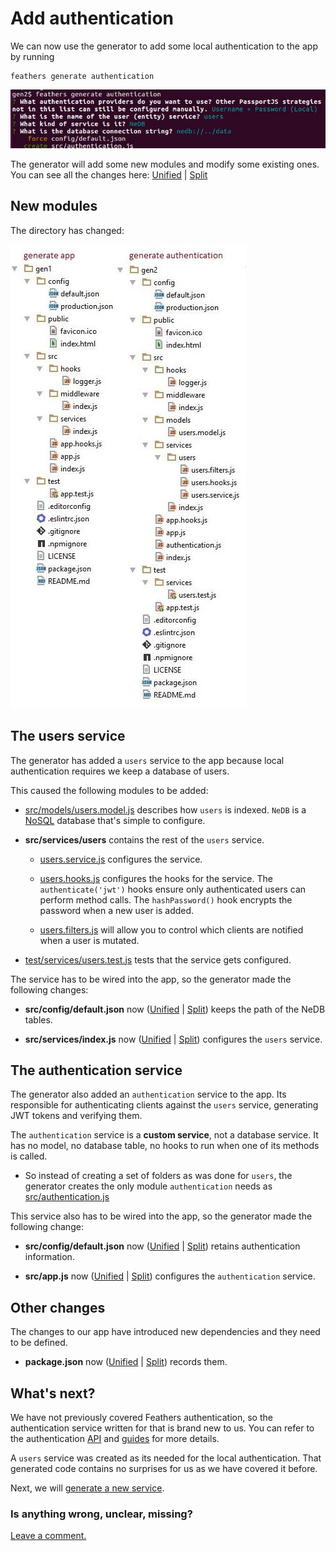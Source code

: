 # Add authentication

We can now use the generator to add some local authentication to the app by running

```
feathers generate authentication
```

![Generate authentication](../assets/gen-authentication.jpg)

The generator will add some new modules and modify some existing ones.
You can see all the changes here:
[Unified](http://htmlpreview.github.io/?https://github.com/feathersjs/feathers-docs/blob/master/examples/step/_diff/02-gen2-line.html)
|
[Split](http://htmlpreview.github.io/?https://github.com/feathersjs/feathers-docs/blob/master/examples/step/_diff/02-gen2-side.html)


## New modules

The directory has changed:

![Compare app and authentication folders](../assets/gen1-2-dir.jpg)

## The users service

The generator has added a `users` service to the app
because local authentication requires we keep a database of users.

This caused the following modules to be added:

- [src/models/users.model.js](https://github.com/feathersjs/feathers-docs/blob/master/examples/step/02/gen2/src/models/users.model.js)
describes how `users` is indexed. `NeDB` is a
[NoSQL](https://en.wikipedia.org/wiki/NoSQL) database that's simple to configure.

- **src/services/users** contains the rest of the `users` service.

    - [users.service.js](https://github.com/feathersjs/feathers-docs/blob/master/examples/step/02/gen2/src/services/users/users.service.js)
    configures the service.
    
    - [users.hooks.js](https://github.com/feathersjs/feathers-docs/blob/master/examples/step/02/gen2/src/services/users/users.hooks.js)
    configures the hooks for the service.
    The `authenticate('jwt')` hooks ensure only authenticated users can perform method calls.
    The `hashPassword()` hook encrypts the password when a new user is added.
    
    - [users.filters.js](https://github.com/feathersjs/feathers-docs/blob/master/examples/step/02/gen2/src/services/users/users.filters.js)
    will allow you to control which clients are notified when a user is mutated.
    
- [test/services/users.test.js](https://github.com/feathersjs/feathers-docs/blob/master/examples/step/02/gen2/test/services/users.test.js)
tests that the service gets configured.

The service has to be wired into the app, so the generator made the following changes:

- **src/config/default.json** now
([Unified](http://htmlpreview.github.io/?https://github.com/feathersjs/feathers-docs/blob/master/examples/step/_diff/02-gen2-default-line.html)
|
[Split](http://htmlpreview.github.io/?https://github.com/feathersjs/feathers-docs/blob/master/examples/step/_diff/02-gen2-default-side.html))
keeps the path of the NeDB tables.
 
- **src/services/index.js** now
([Unified](http://htmlpreview.github.io/?https://github.com/feathersjs/feathers-docs/blob/master/examples/step/_diff/02-gen2-service-line.html)
|
[Split](http://htmlpreview.github.io/?https://github.com/feathersjs/feathers-docs/blob/master/examples/step/_diff/02-gen2-service-side.html))
configures the `users` service.


## The authentication service

The generator also added an `authentication` service to the app.
Its responsible for authenticating clients against the `users` service,
generating JWT tokens and verifying them.

The `authentication` service is a **custom service**, not a database service.
It has no model, no database table, no hooks to run when one of its methods is called.

- So instead of creating a set of folders as was done for `users`,
the generator creates the only module `authentication` needs as
[src/authentication.js](https://github.com/feathersjs/feathers-docs/blob/master/examples/step/02/gen2/src/authentication.js)

This service also has to be wired into the app, so the generator made the following change:

- **src/config/default.json** now
([Unified](http://htmlpreview.github.io/?https://github.com/feathersjs/feathers-docs/blob/master/examples/step/_diff/02-gen2-default-line.html)
|
[Split](http://htmlpreview.github.io/?https://github.com/feathersjs/feathers-docs/blob/master/examples/step/_diff/02-gen2-default-side.html))
retains authentication information.

- **src/app.js** now
([Unified](http://htmlpreview.github.io/?https://github.com/feathersjs/feathers-docs/blob/master/examples/step/_diff/02-gen2-app-line.html)
|
[Split](http://htmlpreview.github.io/?https://github.com/feathersjs/feathers-docs/blob/master/examples/step/_diff/02-gen2-app-side.html))
configures the `authentication` service.

## Other changes

The changes to our app have introduced new dependencies and they need to be defined.

- **package.json** now
([Unified](http://htmlpreview.github.io/?https://github.com/feathersjs/feathers-docs/blob/master/examples/step/_diff/02-gen2-package-line.html)
|
[Split](http://htmlpreview.github.io/?https://github.com/feathersjs/feathers-docs/blob/master/examples/step/_diff/02-gen2-package-side.html))
records them.

## What's next?

We have not previously covered Feathers authentication,
so the authentication service written for that is brand new to us.
You can refer to the authentication
[API](../../../api/authentication/server.md) and [guides](../../authentication/readme.md) for more details.

A `users` service was created as its needed for the local authentication.
That generated code contains no surprises for us as we have covered it before.

Next, we will [generate a new service](./gen-service.md).

### Is anything wrong, unclear, missing?

[Leave a comment.](https://github.com/feathersjs/feathers-guide/issues/new?title=Comment:Step-Generators-Auth&body=Comment:Step-Generators-Auth)
